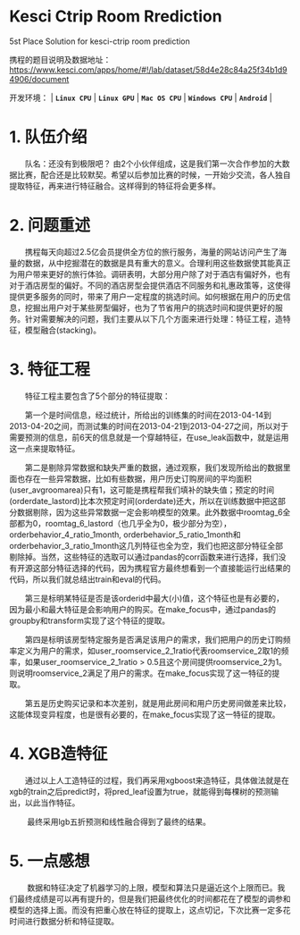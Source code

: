 # Kesci Ctrip Room Rrediction
5st Place Solution for kesci-ctrip room prediction

携程的题目说明及数据地址：
https://www.kesci.com/apps/home/#!/lab/dataset/58d4e28c84a25f34b1d94906/document

开发环境：
| **`Linux CPU`** | **`Linux GPU`** | **`Mac OS CPU`** | **`Windows CPU`** | **`Android`** |

# 1.	队伍介绍
&emsp;&emsp;队名：还没有到极限吧？ 由2个小伙伴组成，这是我们第一次合作参加的大数据比赛，配合还是比较默契。希望以后参加比赛的时候，一开始少交流，各人独自提取特征，再来进行特征融合。这样得到的特征将会更多样。

# 2.	问题重述
&emsp;&emsp;携程每天向超过2.5亿会员提供全方位的旅行服务，海量的网站访问产生了海量的数据，从中挖掘潜在的数据是具有重大的意义。合理利用这些数据使其能真正为用户带来更好的旅行体验。调研表明，大部分用户除了对于酒店有偏好外，也有对于酒店房型的偏好。不同的酒店房型会提供酒店不同服务和礼惠政策等，这使得提供更多服务的同时，带来了用户一定程度的挑选时间。如何根据在用户的历史信息，挖掘出用户对于某些房型偏好，也为了节省用户的挑选时间和提供更好的服务。针对需要解决的问题，我们主要从以下几个方面来进行处理：特征工程，造特征，模型融合(stacking)。

# 3.	特征工程

&emsp;&emsp;特征工程主要包含了5个部分的特征提取：

&emsp;&emsp;第一个是时间信息，经过统计，所给出的训练集的时间在2013-04-14到2013-04-20之间，而测试集的时间在2013-04-21到2013-04-27之间，所以对于需要预测的信息，前6天的信息就是一个穿越特征，在use_leak函数中，就是运用这一点来提取特征。

&emsp;&emsp;第二是剔除异常数据和缺失严重的数据，通过观察，我们发现所给出的数据里面也存在一些异常数据，比如有些数据，用户历史订购房间的平均面积(user\_avgroomarea)只有1，这可能是携程帮我们填补的缺失值；预定的时间(orderdate_lastord)比本次预定时间(orderdate)还大，所以在训练数据中把这部分数据剔除，因为这些异常数据一定会影响模型的效果。此外数据中roomtag\_6全部都为0，roomtag\_6\_lastord（也几乎全为0，极少部分为空），orderbehavior\_4\_ratio\_1month, orderbehavior\_5\_ratio\_1month和orderbehavior\_3\_ratio\_1month这几列特征也全为空，我们也把这部分特征全部剔除掉。当然，这些特征的选取可以通过pandas的corr函数来进行选择，我们没有开源这部分特征选择的代码，因为携程官方最终想看到一个直接能运行出结果的代码，所以我们就总结出train和eval的代码。

&emsp;&emsp;第三是标明某特征是否是该orderid中最大(小)值，这个特征也是有必要的，因为最小和最大特征是会影响用户的购买。在make\_focus中，通过pandas的groupby和transform实现了这个特征的提取。

&emsp;&emsp;第四是标明该房型特定服务是否满足该用户的需求，我们把用户的历史订购频率定义为用户的需求，如user\_roomservice\_2\_1ratio代表roomservice\_2取1的频率，如果user\_roomservice\_2\_1ratio > 0.5且这个房间提供roomservice\_2为1。则说明roomservice\_2满足了用户的需求。在make\_focus实现了这一特征的提取。

&emsp;&emsp;第五是历史购买记录和本次差别，就是用此房间和用户历史房间做差来比较，这能体现变异程度，也是很有必要的，在make\_focus实现了这一特征的提取。

# 4.	XGB造特征
&emsp;&emsp;通过以上人工造特征的过程，我们再采用xgboost来造特征，具体做法就是在xgb的train之后predict时，将pred_leaf设置为true，就能得到每棵树的预测输出，以此当作特征。

&emsp;&emsp; 最终采用lgb五折预测和线性融合得到了最终的结果。

# 5.	一点感想
&emsp;&emsp; 数据和特征决定了机器学习的上限，模型和算法只是逼近这个上限而已。我们最终成绩是可以再有提升的，但是我们把最终优化的时间都花在了模型的调参和模型的选择上面。而没有把重心放在特征的提取上，这点切记，下次比赛一定多花时间进行数据分析和特征提取。

